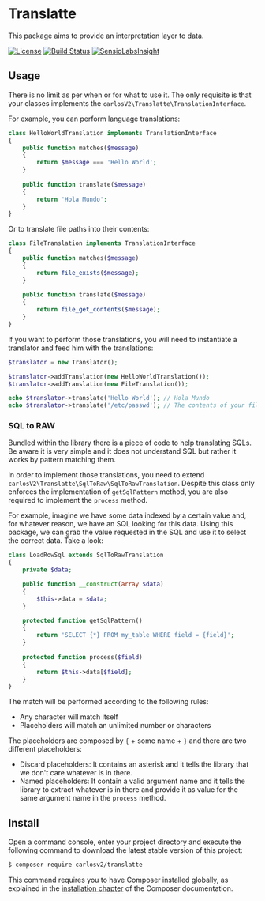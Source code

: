 # Translatte

This package aims to provide an interpretation layer to data.

[![License](https://poser.pugx.org/carlosv2/translatte/license)](https://packagist.org/packages/carlosv2/translatte)
[![Build Status](https://travis-ci.org/carlosV2/Translatte.svg?branch=master)](https://travis-ci.org/carlosV2/Translatte)
[![SensioLabsInsight](https://insight.sensiolabs.com/projects/7ba5a77c-35e3-45db-a081-029918e3944c/mini.png)](https://insight.sensiolabs.com/projects/7ba5a77c-35e3-45db-a081-029918e3944c)

## Usage

There is no limit as per when or for what to use it. The only requisite
is that your classes implements the `carlosV2\Translatte\TranslationInterface`.

For example, you can perform language translations:

```php
class HelloWorldTranslation implements TranslationInterface
{
    public function matches($message)
    {
        return $message === 'Hello World';
    }
    
    public function translate($message)
    {
        return 'Hola Mundo';
    }
}
```

Or to translate file paths into their contents:

```php
class FileTranslation implements TranslationInterface
{
    public function matches($message)
    {
        return file_exists($message);
    }
    
    public function translate($message)
    {
        return file_get_contents($message);
    }
}
```

If you want to perform those translations, you will need to instantiate
a translator and feed him with the translations:

```php
$translator = new Translator();

$translator->addTranslation(new HelloWorldTranslation());
$translator->addTranslation(new FileTranslation());

echo $translator->translate('Hello World'); // Hola Mundo
echo $translator->translate('/etc/passwd'); // The contents of your file
```

### SQL to RAW

Bundled within the library there is a piece of code to help translating SQLs.
Be aware it is very simple and it does not understand SQL but rather it works
by pattern matching them.

In order to implement those translations, you need to extend `carlosV2\Translatte\SqlToRaw\SqlToRawTranslation`.
Despite this class only enforces the implementation of `getSqlPattern` method, you
are also required to implement the `process` method.

For example, imagine we have some data indexed by a certain value and, for
whatever reason, we have an SQL looking for this data. Using this package,
we can grab the value requested in the SQL and use it to select the correct
data. Take a look:

```php
class LoadRowSql extends SqlToRawTranslation
{
    private $data;

    public function __construct(array $data)
    {
        $this->data = $data;
    }

    protected function getSqlPattern()
    {
        return 'SELECT {*} FROM my_table WHERE field = {field}';
    }
    
    protected function process($field)
    {
        return $this->data[$field];
    }
}
```

The match will be performed according to the following rules:

- Any character will match itself
- Placeholders will match an unlimited number or characters

The placeholders are composed by `{` + some name + `}` and there are
two different placeholders:

- Discard placeholders: It contains an asterisk and it tells the library
  that we don't care whatever is in there.
- Named placeholders: It contain a valid argument name and it tells the
  library to extract whatever is in there and provide it as value for the
  same argument name in the `process` method.


## Install

Open a command console, enter your project directory and execute the
following command to download the latest stable version of this project:

```bash
$ composer require carlosv2/translatte
```

This command requires you to have Composer installed globally, as explained
in the [installation chapter](https://getcomposer.org/doc/00-intro.md)
of the Composer documentation.

